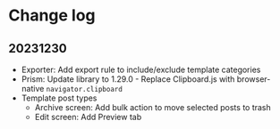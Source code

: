 # Change log

## 20231230

- Exporter: Add export rule to include/exclude template categories
- Prism: Update library to 1.29.0 - Replace Clipboard.js with browser-native `navigator.clipboard`
- Template post types
  - Archive screen: Add bulk action to move selected posts to trash
  - Edit screen: Add Preview tab

